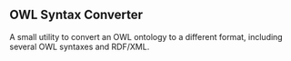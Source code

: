 OWL Syntax Converter
--------------------

A small utility to convert an OWL ontology to a different format, including several OWL syntaxes and RDF/XML.